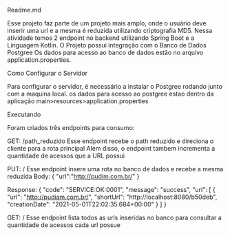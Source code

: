 Readme.md

Esse projeto faz parte de um projeto mais amplo, onde o usuário deve inserir uma url e a mesma é reduzida utilizando criptografia MD5.
Nessa atividade temos 2 endpoint no backend utilizando Spring Boot e a Linguagem Kotlin.
O Projeto possui integração com o Banco de Dados Postgree
Os dados para acesso ao banco de dados estão no arquivo application.properties.


Como Configurar o Servidor

Para configurar o servidor, é necessário a instalar o Postgree rodando junto com a maquina local.
os dados para acesso ao postgree estao dentro da aplicação main>resources>application.properties

Executando

Foram criados três endpoints para consumo:

GET: /path_reduzido
Esse endpoint recebe o path reduzido e direciona o cliente para a rota principal
Além disso, o endpoint tambem incrementa a quantidade de acessos que a URL possui

PUT: /
Esse endpoint insere uma rota no banco de dados e recebe a mesma reduzida
Body:
{ 
	"url":"http://pudim.com.br/"
}

Response:
{
    "code": "SERVICE:OK:0001",
    "message": "success",
    "url": [
        {
            "url": "http://pudiam.com.br/",
            "shortUrl": "http://localhost:8080/b50deb",
            "creationDate": "2021-05-01T22:02:35.684+00:00"
        }
    ]
}

GET: /
Esse endpoint lista todos as urls inseridas no banco para consultar a quantidade de acessos cada url possue

